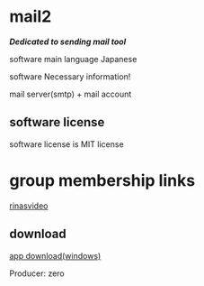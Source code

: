 # mail2

***Dedicated to sending mail tool***

software main language Japanese 

software Necessary information!

mail server(smtp) + mail account

## software license

software license is MIT license

# group membership links
 
[rinasvideo](https://rinasvideo.web.fc2.com/)

## download

[app download(windows)](mail2.exe)

Producer: zero
